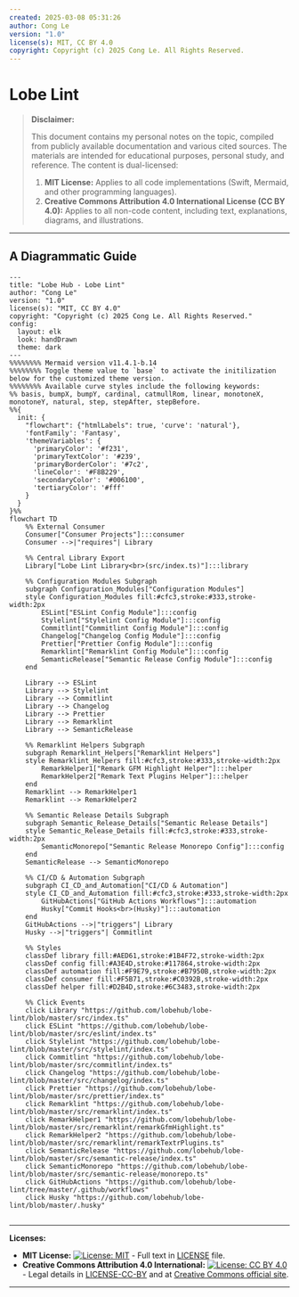 ```yaml
---
created: 2025-03-08 05:31:26
author: Cong Le
version: "1.0"
license(s): MIT, CC BY 4.0
copyright: Copyright (c) 2025 Cong Le. All Rights Reserved.
---
```




# Lobe Lint
> **Disclaimer:**
>
> This document contains my personal notes on the topic,
> compiled from publicly available documentation and various cited sources.
> The materials are intended for educational purposes, personal study, and reference.
> The content is dual-licensed:
> 1. **MIT License:** Applies to all code implementations (Swift, Mermaid, and other programming languages).
> 2. **Creative Commons Attribution 4.0 International License (CC BY 4.0):** Applies to all non-code content, including text, explanations, diagrams, and illustrations.
---


## A Diagrammatic Guide 

```mermaid
---
title: "Lobe Hub - Lobe Lint"
author: "Cong Le"
version: "1.0"
license(s): "MIT, CC BY 4.0"
copyright: "Copyright (c) 2025 Cong Le. All Rights Reserved."
config:
  layout: elk
  look: handDrawn
  theme: dark
---
%%%%%%%% Mermaid version v11.4.1-b.14
%%%%%%%% Toggle theme value to `base` to activate the initilization below for the customized theme version.
%%%%%%%% Available curve styles include the following keywords:
%% basis, bumpX, bumpY, cardinal, catmullRom, linear, monotoneX, monotoneY, natural, step, stepAfter, stepBefore.
%%{
  init: {
    "flowchart": {"htmlLabels": true, 'curve': 'natural'},
    'fontFamily': 'Fantasy',
    'themeVariables': {
      'primaryColor': '#f231',
      'primaryTextColor': '#239',
      'primaryBorderColor': '#7c2',
      'lineColor': '#F8B229',
      'secondaryColor': '#006100',
      'tertiaryColor': '#fff'
    }
  }
}%%
flowchart TD
    %% External Consumer
    Consumer["Consumer Projects"]:::consumer
    Consumer -->|"requires"| Library

    %% Central Library Export
    Library["Lobe Lint Library<br>(src/index.ts)"]:::library

    %% Configuration Modules Subgraph
    subgraph Configuration_Modules["Configuration Modules"]
    style Configuration_Modules fill:#cfc3,stroke:#333,stroke-width:2px
        ESLint["ESLint Config Module"]:::config
        Stylelint["Stylelint Config Module"]:::config
        Commitlint["Commitlint Config Module"]:::config
        Changelog["Changelog Config Module"]:::config
        Prettier["Prettier Config Module"]:::config
        Remarklint["Remarklint Config Module"]:::config
        SemanticRelease["Semantic Release Config Module"]:::config
    end

    Library --> ESLint
    Library --> Stylelint
    Library --> Commitlint
    Library --> Changelog
    Library --> Prettier
    Library --> Remarklint
    Library --> SemanticRelease

    %% Remarklint Helpers Subgraph
    subgraph Remarklint_Helpers["Remarklint Helpers"]
    style Remarklint_Helpers fill:#cfc3,stroke:#333,stroke-width:2px
        RemarkHelper1["Remark GFM Highlight Helper"]:::helper
        RemarkHelper2["Remark Text Plugins Helper"]:::helper
    end
    Remarklint --> RemarkHelper1
    Remarklint --> RemarkHelper2

    %% Semantic Release Details Subgraph
    subgraph Semantic_Release_Details["Semantic Release Details"]
    style Semantic_Release_Details fill:#cfc3,stroke:#333,stroke-width:2px
        SemanticMonorepo["Semantic Release Monorepo Config"]:::config
    end
    SemanticRelease --> SemanticMonorepo

    %% CI/CD & Automation Subgraph
    subgraph CI_CD_and_Automation["CI/CD & Automation"]
    style CI_CD_and_Automation fill:#cfc3,stroke:#333,stroke-width:2px
        GitHubActions["GitHub Actions Workflows"]:::automation
        Husky["Commit Hooks<br>(Husky)"]:::automation
    end
    GitHubActions -->|"triggers"| Library
    Husky -->|"triggers"| Commitlint

    %% Styles
    classDef library fill:#AED61,stroke:#1B4F72,stroke-width:2px
    classDef config fill:#A3E4D,stroke:#117864,stroke-width:2px
    classDef automation fill:#F9E79,stroke:#B7950B,stroke-width:2px
    classDef consumer fill:#F5B71,stroke:#C0392B,stroke-width:2px
    classDef helper fill:#D2B4D,stroke:#6C3483,stroke-width:2px

    %% Click Events
    click Library "https://github.com/lobehub/lobe-lint/blob/master/src/index.ts"
    click ESLint "https://github.com/lobehub/lobe-lint/blob/master/src/eslint/index.ts"
    click Stylelint "https://github.com/lobehub/lobe-lint/blob/master/src/stylelint/index.ts"
    click Commitlint "https://github.com/lobehub/lobe-lint/blob/master/src/commitlint/index.ts"
    click Changelog "https://github.com/lobehub/lobe-lint/blob/master/src/changelog/index.ts"
    click Prettier "https://github.com/lobehub/lobe-lint/blob/master/src/prettier/index.ts"
    click Remarklint "https://github.com/lobehub/lobe-lint/blob/master/src/remarklint/index.ts"
    click RemarkHelper1 "https://github.com/lobehub/lobe-lint/blob/master/src/remarklint/remarkGfmHighlight.ts"
    click RemarkHelper2 "https://github.com/lobehub/lobe-lint/blob/master/src/remarklint/remarkTextrPlugins.ts"
    click SemanticRelease "https://github.com/lobehub/lobe-lint/blob/master/src/semantic-release/index.ts"
    click SemanticMonorepo "https://github.com/lobehub/lobe-lint/blob/master/src/semantic-release/monorepo.ts"
    click GitHubActions "https://github.com/lobehub/lobe-lint/tree/master/.github/workflows"
    click Husky "https://github.com/lobehub/lobe-lint/blob/master/.husky"
    
```

---
**Licenses:**

- **MIT License:**  [![License: MIT](https://img.shields.io/badge/License-MIT-yellow.svg)](LICENSE) - Full text in [LICENSE](LICENSE) file.
- **Creative Commons Attribution 4.0 International:** [![License: CC BY 4.0](https://licensebuttons.net/l/by/4.0/88x31.png)](LICENSE-CC-BY) - Legal details in [LICENSE-CC-BY](LICENSE-CC-BY) and at [Creative Commons official site](http://creativecommons.org/licenses/by/4.0/).

---